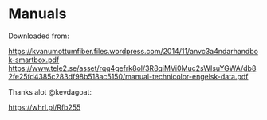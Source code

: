# Manuals

Downloaded from:

https://kvanumottumfiber.files.wordpress.com/2014/11/anvc3a4ndarhandbok-smartbox.pdf
https://www.tele2.se/asset/rqq4gefrk8ol/3R8qiMVi0Muc2sWIsuYGWA/db82fe25fd4385c283df98b518ac5150/manual-technicolor-engelsk-data.pdf

Thanks alot @kevdagoat:  

https://whrl.pl/Rfb255
